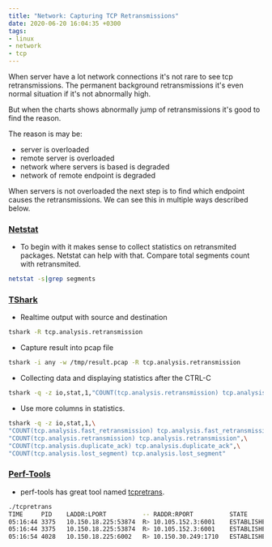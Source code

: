 ```yaml
---
title: "Network: Capturing TCP Retransmissions"
date: 2020-06-20 16:04:35 +0300
tags:
- linux
- network
- tcp
---
```


When server have a lot network connections it's not rare to see tcp retransmissions. The permanent background retransmissions it's even normal situation if it's not abnormally high.

But when the charts shows abnormally jump of retransmissions it's good to find the reason.

The reason is may be:
- server is overloaded
- remote server is overloaded
- network where servers is based is degraded
- network of remote endpoint is degraded

When servers is not overloaded the next step is to find which endpoint causes the retransmissions. We can see this in multiple ways described below.

### [Netstat](https://linux.die.net/man/8/netstat)

- To begin with it makes sense to collect statistics on retransmited packages. Netstat can help with that.
  Compare total segments count with retransmited.
```sh
netstat -s|grep segments
```

### [TShark](https://www.wireshark.org/docs/man-pages/tshark.html)

- Realtime output with source and destination
```sh
tshark -R tcp.analysis.retransmission
```

- Capture result into pcap file
```sh
tshark -i any -w /tmp/result.pcap -R tcp.analysis.retransmission
```

- Collecting data and displaying statistics after the CTRL-C
```sh
tshark -q -z io,stat,1,"COUNT(tcp.analysis.retransmission) tcp.analysis.retransmission"
```

- Use more columns in statistics.
```sh
tshark -q -z io,stat,1,\
"COUNT(tcp.analysis.fast_retransmission) tcp.analysis.fast_retransmission",\
"COUNT(tcp.analysis.retransmission) tcp.analysis.retransmission",\
"COUNT(tcp.analysis.duplicate_ack) tcp.analysis.duplicate_ack",\
"COUNT(tcp.analysis.lost_segment) tcp.analysis.lost_segment"
```

### [Perf-Tools](https://github.com/brendangregg/perf-tools)

- perf-tools has great tool named [tcpretrans](https://github.com/brendangregg/perf-tools/blob/master/net/tcpretrans).
```sh
./tcpretrans
TIME     PID    LADDR:LPORT          -- RADDR:RPORT          STATE
05:16:44 3375   10.150.18.225:53874  R> 10.105.152.3:6001    ESTABLISHED
05:16:44 3375   10.150.18.225:53874  R> 10.105.152.3:6001    ESTABLISHED
05:16:54 4028   10.150.18.225:6002   R> 10.150.30.249:1710   ESTABLISHED
```
